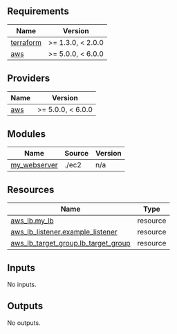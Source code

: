 <!-- BEGIN_TF_DOCS -->
## Requirements

| Name | Version |
|------|---------|
| <a name="requirement_terraform"></a> [terraform](#requirement\_terraform) | >= 1.3.0, < 2.0.0 |
| <a name="requirement_aws"></a> [aws](#requirement\_aws) | >= 5.0.0, < 6.0.0 |

## Providers

| Name | Version |
|------|---------|
| <a name="provider_aws"></a> [aws](#provider\_aws) | >= 5.0.0, < 6.0.0 |

## Modules

| Name | Source | Version |
|------|--------|---------|
| <a name="module_my_webserver"></a> [my\_webserver](#module\_my\_webserver) | ./ec2 | n/a |

## Resources

| Name | Type |
|------|------|
| [aws_lb.my_lb](https://registry.terraform.io/providers/hashicorp/aws/latest/docs/resources/lb) | resource |
| [aws_lb_listener.example_listener](https://registry.terraform.io/providers/hashicorp/aws/latest/docs/resources/lb_listener) | resource |
| [aws_lb_target_group.lb_target_group](https://registry.terraform.io/providers/hashicorp/aws/latest/docs/resources/lb_target_group) | resource |

## Inputs

No inputs.

## Outputs

No outputs.
<!-- END_TF_DOCS -->